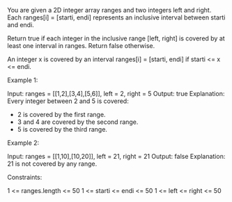 You are given a 2D integer array ranges and two integers left and right. Each
ranges[i] = [starti, endi] represents an inclusive interval between starti
and endi.

Return true if each integer in the inclusive range [left, right] is covered
by at least one interval in ranges. Return false otherwise.

An integer x is covered by an interval ranges[i] = [starti, endi] if starti
<= x <= endi.


Example 1:


Input: ranges = [[1,2],[3,4],[5,6]], left = 2, right = 5
Output: true
Explanation: Every integer between 2 and 5 is covered:
- 2 is covered by the first range.
- 3 and 4 are covered by the second range.
- 5 is covered by the third range.


Example 2:


Input: ranges = [[1,10],[10,20]], left = 21, right = 21
Output: false
Explanation: 21 is not covered by any range.



Constraints:


1 <= ranges.length <= 50
1 <= starti <= endi <= 50
1 <= left <= right <= 50




